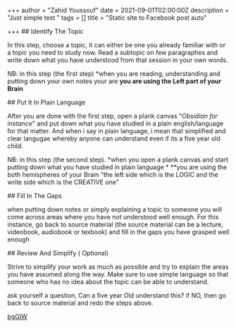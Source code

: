 +++
author = "Zahid Youssouf"
date = 2021-09-01T02:00:00Z
description = "Just simple test "
tags = []
title = "Static site to Facebook post auto"

+++
\## Identify The Topic

In this step, choose a topic, it can either be one you already familiar with or a topic you need to study now. Read a subtopic on few paragraphes and write down what you have understood from that session in your own words.

NB: in this step (the first step) *when you are reading, understanding and putting down your own notes your are **you are using the Left part of your Brain**

\## Put It In Plain Language

After you are done with the first step, open a plank canvas "*Obsidian for instance*" and put down what you have studied in a plain english/language for that matter. And when i say in plain language, i mean that simplified and clear langugae whereby anyone can understand even if its a five year old child.

NB: in this step (the second step). *when you open a plank canvas and start putting down what you have studied in plain language * **you are using the both hemispheres of your Brain "the left side which is the LOGIC  and the write side which is the CREATIVE one"

\## Fill In The Gaps

when putting down notes or simply explaining a topic to someone you will come across areas where you have not understood well enough. For this instance, go back to source material (the source material can be a lecture, videobook, audiobook or texbook) and fill in the gaps you have grasped well enough

\## Review And Simplify ( Optional)

Strive to simplify your work as much as possible and try to explain the areas you have assumed along the way. Make sure to use simple language so that someone who has no idea about the topic can be able to understand.

ask yourself a question, Can a five year Old understand this? if NO, then go back to source material and redo the steps above.

[bgGIW](shorturl.at/bgGIW "bgGIW")